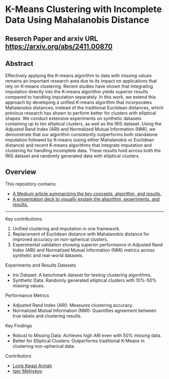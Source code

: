 # **K-Means Clustering with Incomplete Data Using Mahalanobis Distance**

## **Reserch Paper and arxiv URL**  https://arxiv.org/abs/2411.00870

## **Abstract**
Effectively applying the K-means algorithm to data with missing values remains an important research
area due to its impact on applications that rely on K-means clustering. Recent studies have shown
that integrating imputation directly into the K-means algorithm yields superior results compared to
handling imputation separately.
In this work, we extend this approach by developing a unified K-means algorithm that incorporates
Mahalanobis distances, instead of the traditional Euclidean distances, which previous research has
shown to perform better for clusters with elliptical shapes.
We conduct extensive experiments on synthetic datasets containing up to ten elliptical clusters, as well
as the IRIS dataset. Using the Adjusted Rand Index (ARI) and Normalized Mutual Information (NMI),
we demonstrate that our algorithm consistently outperforms both standalone imputation followed
by K-means (using either Mahalanobis or Euclidean distance) and recent K-means algorithms that
integrate imputation and clustering for handling incomplete data. These results hold across both the
IRIS dataset and randomly generated data with elliptical clusters.

## **Overview**
This repository contains:
- [A Medium article summarizing the key concepts, algorithm, and results.](https://medium.com/@rushabh22runwal/k-means-clustering-with-incomplete-data-with-the-use-of-mahalanobis-distances-83d79aa5393b)
- [A presentation deck to visually explain the algorithm, experiments, and results.](https://www.slideshare.net/slideshow/k-means-clustering-with-incomplete-data-_using-mahalanobis-distance-pptx/273656228)

---

Key contributions:
1. Unified clustering and imputation in one framework.
2. Replacement of Euclidean distance with Mahalanobis distance for improved accuracy on non-spherical clusters.
3. Experimental validation showing superior performance in Adjusted Rand Index (ARI) and Normalized Mutual Information (NMI) metrics across synthetic and real-world datasets.


Experiments and Results
Datasets
- Iris Dataset: A benchmark dataset for testing clustering algorithms.
- Synthetic Data: Randomly generated elliptical clusters with 10%-50% missing values.

Performance Metrics
- Adjusted Rand Index (ARI): Measures clustering accuracy.
- Normalized Mutual Information (NMI): Quantifies agreement between true labels and clustering results.

Key Findings
- Robust to Missing Data: Achieves high ARI even with 50% missing data.
- Better for Elliptical Clusters: Outperforms traditional K-Means in clustering non-spherical data.


Contributors
- [Lovis Kwasi Armah](https://www.linkedin.com/in/armahlovis/)
- [Igor Melnykov](https://www.linkedin.com/in/igor-melnykov-b38789106/)
